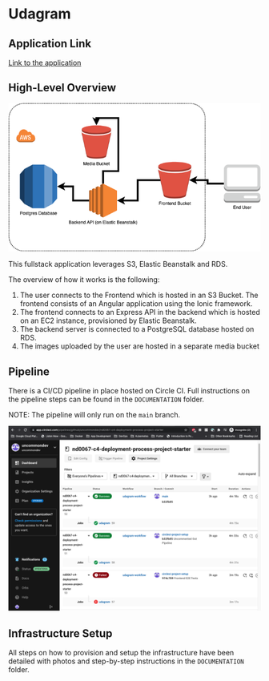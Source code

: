 # Udagram

## Application Link

[Link to the application](http://udagram-ta-udacity.s3-website.eu-west-2.amazonaws.com/home)

## High-Level Overview

![Architecture Diagram](/DIAGRAMS/HIGH_LEVEL.png)

This fullstack application leverages S3, Elastic Beanstalk and RDS. 

The overview of how it works is the following:

1. The user connects to the Frontend which is hosted in an S3 Bucket. The frontend consists of an Angular application using the Ionic framework.
2. The frontend connects to an Express API in the backend which is hosted on an EC2 instance, provisioned by Elastic Beanstalk.
3. The backend server is connected to a PostgreSQL database hosted on RDS.
4. The images uploaded by the user are hosted in a separate media bucket 

## Pipeline

There is a CI/CD pipeline in place hosted on Circle CI. Full instructions on the pipeline steps can be found in the `DOCUMENTATION` folder.

NOTE: The pipeline will only run on the `main` branch.

![Pipeline](/DIAGRAMS/PIPELINE.png)

## Infrastructure Setup

All steps on how to provision and setup the infrastructure have been detailed with photos and step-by-step instructions in the `DOCUMENTATION` folder.